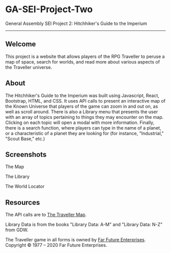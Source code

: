 # GA-SEI-Project-Two

General Assembly SEI Project 2: Hitchhiker's Guide to the Imperium
___
## Welcome

This project is a website that allows players of the RPG Traveller to peruse a map of space, search for worlds, and read more about various aspects of the Traveller universe.

## About

The Hitchhiker's Guide to the Imperium was built using Javascript, React, Bootstrap, HTML, and CSS.  It uses API calls to present an interactive map of the Known Universe that players of the game can zoom in and out on, as well as scroll around.  There is also a Library menu that presents the user with an array of topics pertaining to things they may encounter on the map.  Clicking on each topic will open a modal with more information.  Finally, there is a search function, where players can type in the name of a planet, or a characteristic of a planet they are looking for (for instance, "Industrial," "Scout Base," etc.)

## Screenshots

The Map


The Library


The World Locator 


## Resources

The API calls are to [The Traveller Map](https://travellermap.com/doc/api).

Library Data is from the books "Library Data: A-M" and "Library Data: N-Z" from GDW.

The Traveller game in all forms is owned by [Far Future Enterprises](https://www.farfuture.net/). Copyright © 1977 – 2020 Far Future Enterprises.
